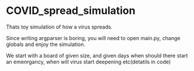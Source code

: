 # COVID_spread_simulation
Thats toy simulation of how a virus spreads.

Since writing argparser is boring, you will need to open main.py, change globals and enjoy the simulation.

We start with a board of given size, and given days when should there start an emenrgancy, when will virus start deepening etc(detatils in code)

